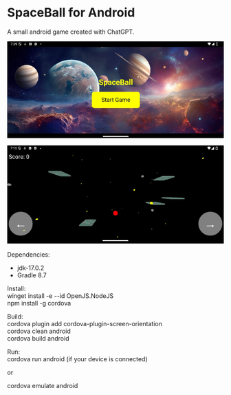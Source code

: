 # SpaceBall for Android

A small android game created with ChatGPT.

![SpaceBall Splashscreen](screenshot_1.jpg)

![SpaceBall](screenshot_2.jpg)

Dependencies:  
- jdk-17.0.2  
- Gradle 8.7

Install:  
winget install -e --id OpenJS.NodeJS  
npm install -g cordova

Build:  
cordova plugin add cordova-plugin-screen-orientation  
cordova clean android  
cordova build android  

Run:   
cordova run android (if your device is connected)  

or

cordova emulate android
